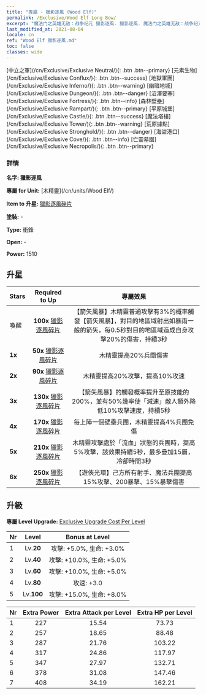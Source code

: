 ```yaml
---
title: "專屬 - 獵影逐風 (Wood Elf)"
permalink: /Exclusive/Wood Elf Long Bow/
excerpt: "魔法门之英雄无敌：战争纪元 獵影逐風. 獵影逐風. 魔法门之英雄无敌：战争纪元 專屬 獵影逐風. 木精靈 專屬."
last_modified_at: 2021-08-04
locale: cn
ref: "Wood Elf 獵影逐風.md"
toc: false
classes: wide
---
```

 [中立之軍](/cn/Exclusive/Exclusive Neutral/){: .btn .btn--primary} [元素生物](/cn/Exclusive/Exclusive Conflux/){: .btn .btn--success} [地獄軍團](/cn/Exclusive/Exclusive Inferno/){: .btn .btn--warning} [幽暗地城](/cn/Exclusive/Exclusive Dungeon/){: .btn .btn--danger} [沼澤要塞](/cn/Exclusive/Exclusive Fortress/){: .btn .btn--info} [森林壁壘](/cn/Exclusive/Exclusive Rampart/){: .btn .btn--primary} [平原城堡](/cn/Exclusive/Exclusive Castle/){: .btn .btn--success} [魔法塔樓](/cn/Exclusive/Exclusive Tower/){: .btn .btn--warning} [荒原據點](/cn/Exclusive/Exclusive Stronghold/){: .btn .btn--danger} [海盜港口](/cn/Exclusive/Exclusive Cove/){: .btn .btn--info} [亡靈墓園](/cn/Exclusive/Exclusive Necropolis/){: .btn .btn--primary} 

### 詳情
 **名字: 獵影逐風** 

 **專屬 for Unit:** [木精靈](/cn/units/Wood Elf/) 

 **Item to 升星:** [獵影逐風碎片](/cn/Items/con_914/)

 **塗裝:** -

 **Type:** 衝鋒

 **Open:** -

 **Power:** 1510

## 升星

  |     Stars    |  Required to Up | 專屬效果 |
  |:-------------|:---------------:|:---------------:|
  |  喚醒  | **100x** [獵影逐風碎片](/cn/Items/con_914/) | 【箭矢風暴】木精靈普通攻擊有3%的概率觸發【箭矢風暴】，對目的地區域射出如暴雨一般的箭矢，每0.5秒對目的地區域造成自身攻擊20%的傷害，持續3秒 |
  | **1x** <i class="fas fa-star"/> | **50x** [獵影逐風碎片](/cn/Items/con_914/) | 木精靈提高20%兵團傷害 |
  | **2x** <i class="fas fa-star"/> | **90x** [獵影逐風碎片](/cn/Items/con_914/) | 木精靈提高20%攻擊，提高10%攻速 |
  | **3x** <i class="fas fa-star"/> | **130x** [獵影逐風碎片](/cn/Items/con_914/) | 【箭矢風暴】的觸發概率提升至原技能的200%，並有50%幾率使「減速」敵人額外降低10%攻擊速度，持續5秒 |
  | **4x** <i class="fas fa-star"/> | **170x** [獵影逐風碎片](/cn/Items/con_914/) | 每上陣一個壁壘兵團，木精靈提高4%兵團免傷 |
  | **5x** <i class="fas fa-star"/> | **210x** [獵影逐風碎片](/cn/Items/con_914/) | 木精靈攻擊處於「流血」狀態的兵團時，提高5%攻擊，該效果持續5秒，最多疊加15層，冷卻時間3秒 |
  | **6x** <i class="fas fa-star"/> | **250x** [獵影逐風碎片](/cn/Items/con_914/) | 【遊俠光環】己方所有射手、魔法兵團提高15%攻擊、200暴擊、15%暴擊傷害 |


## 升級
 **專屬 Level Upgrade:** [Exclusive Upgrade Cost Per Level](/Exclusive/ExclusiveUpgradeCostPerLevel/)

  |  Nr  |   Level  | Bonus at Level |
  |:-----|:--------:|:--------------:|
  | 1 | Lv.**20** | 攻擊: +5.0%, 生命: +3.0% |
  | 2 | Lv.**40** | 攻擊: +10.0%, 生命: +5.0% |
  | 3 | Lv.**60** | 攻擊: +10.0%, 生命: +5.0% |
  | 4 | Lv.**80** | 攻速: +3.0 |
  | 5 | Lv.**100** | 攻擊: +15.0%, 生命: +8.0% |


  |  Nr  |  Extra Power | Extra Attack per Level | Extra HP per Level |
  |:-----|:--------:|:--------:|:--------:|
  | 1 | 227 | 15.54 | 73.73 |
  | 2 | 257 | 18.65 | 88.48 |
  | 3 | 287 | 21.76 | 103.22 |
  | 4 | 317 | 24.86 | 117.97 |
  | 5 | 347 | 27.97 | 132.71 |
  | 6 | 378 | 31.08 | 147.46 |
  | 7 | 408 | 34.19 | 162.21 |


